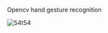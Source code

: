 Opencv hand gesture recognition

![54t54](https://user-images.githubusercontent.com/75853990/143259721-80a389c3-f5c0-441d-b0f2-a1b1ff359d19.gif)

